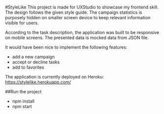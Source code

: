 #StyleLike
This project is made for UXStudio to showcase my frontend skill. 
The design follows the given style guide.
The campaign statistics is purposely hidden on smaller screen device to keep relevant information visible for users.

According to the task description, the application was built to be responsive on mobile screens.
The presented data is mocked data from JSON file.

It would have been nice to implement the following features:
- add a new campaign
- accept or decline tasks
- add to favorites

The application is currently deployed on Heroku:
https://stylelike.herokuapp.com/


##Run the project
- npm install
- npm start